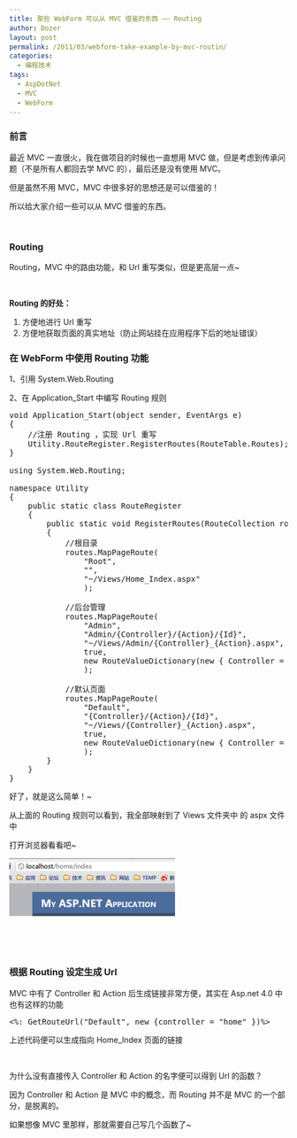 ```yaml
---
title: 那些 WebForm 可以从 MVC 借鉴的东西 —— Routing
author: Dozer
layout: post
permalink: /2011/03/webform-take-example-by-mvc-routin/
categories:
  - 编程技术
tags:
  - AspDotNet
  - MVC
  - WebForm
---
```


### 前言

最近 MVC 一直很火，我在做项目的时候也一直想用 MVC 做，但是考虑到传承问题（不是所有人都回去学 MVC 的），最后还是没有使用 MVC。

但是虽然不用 MVC，MVC 中很多好的思想还是可以借鉴的！

所以给大家介绍一些可以从 MVC 借鉴的东西。

&nbsp;

### Routing

Routing，MVC 中的路由功能，和 Url 重写类似，但是更高层一点~

&nbsp;

**Routing 的好处：**

1.  方便地进行 Url 重写
2.  方便地获取页面的真实地址（防止网站挂在应用程序下后的地址错误）

<!--more-->

### 在 WebForm 中使用 Routing 功能

1、引用 System.Web.Routing

2、在 Application_Start 中编写 Routing 规则

<pre class="brush:csharp">void Application_Start(object sender, EventArgs e)
{
    //注册 Routing ，实现 Url 重写
    Utility.RouteRegister.RegisterRoutes(RouteTable.Routes);
}

using System.Web.Routing;

namespace Utility
{
    public static class RouteRegister
    {
        public static void RegisterRoutes(RouteCollection routes)
        {
            //根目录
            routes.MapPageRoute(
                "Root",
                "",
                "~/Views/Home_Index.aspx"
                );

            //后台管理
            routes.MapPageRoute(
                "Admin",
                "Admin/{Controller}/{Action}/{Id}",
                "~/Views/Admin/{Controller}_{Action}.aspx",
                true,
                new RouteValueDictionary(new { Controller = "Home", Action = "Index", Id = "" })
                );

            //默认页面
            routes.MapPageRoute(
                "Default",
                "{Controller}/{Action}/{Id}",
                "~/Views/{Controller}_{Action}.aspx",
                true,
                new RouteValueDictionary(new { Controller = "Home", Action = "Index", Id = "" })
                );
        }
    }
}</pre>

好了，就是这么简单！~

从上面的 Routing 规则可以看到，我全部映射到了 Views 文件夹中 的 aspx 文件中

打开浏览器看看吧~

[<img class="alignnone size-medium wp-image-249" title="routing" alt="" src="/uploads/2011/03/routing-300x105.png" width="300" height="105" />][1]

&nbsp;

&nbsp;

### 根据 Routing 设定生成 Url

MVC 中有了 Controller 和 Action 后生成链接非常方便，其实在 Asp.net 4.0 中也有这样的功能

<pre class="brush:xml">&lt;%: GetRouteUrl("Default", new {controller = "home" })%&gt;</pre>

上述代码便可以生成指向 Home_Index 页面的链接

&nbsp;

为什么没有直接传入 Controller 和 Action 的名字便可以得到 Url 的函数？

因为 Controller 和 Action 是 MVC 中的概念，而 Routing 并不是 MVC 的一个部分，是脱离的。

如果想像 MVC 里那样，那就需要自己写几个函数了~

 [1]: /uploads/2011/03/routing.png
